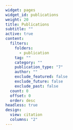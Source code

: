 ```yaml
---
widget: pages
widget_id: publications
weight: 20
title: Publications
subtitle: ""
active: true
content:
  filters:
    folders:
      - publication
    tag: ""
    category: ""
    publication_type: "7"
    author: ""
    exclude_featured: false
    exclude_future: false
    exclude_past: false
  count: 0
  offset: 0
  order: desc
headless: true
design:
  view: citation
  columns: "2"
---
```

